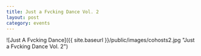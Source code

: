 ```yaml
---
title: Just a Fvcking Dance Vol. 2
layout: post
category: events
---
```




![Just A Fvcking Dance]({{ site.baseurl }}/public/images/cohosts2.jpg "Just a Fvcking Dance Vol. 2")

